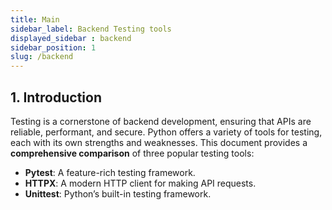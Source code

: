 ```yaml
---
title: Main
sidebar_label: Backend Testing tools
displayed_sidebar : backend
sidebar_position: 1
slug: /backend
---
```


## **1. Introduction**
Testing is a cornerstone of backend development, ensuring that APIs are reliable, performant, and secure. Python offers a variety of tools for testing, each with its own strengths and weaknesses. This document provides a **comprehensive comparison** of three popular testing tools:
- **Pytest**: A feature-rich testing framework.
- **HTTPX**: A modern HTTP client for making API requests.
- **Unittest**: Python’s built-in testing framework.



